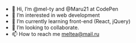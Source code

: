 - 👋 Hi, I’m @mel-ty and @Maru21 at CodePen
- 👀 I’m interested in web development
- 🌱 I’m currently learning front-end (React, jQuery)
- 💞️ I’m looking to collaborate.
- 📫 How to reach me meltea@mail.ru

<!---
mel-ty/mel-ty is a ✨ special ✨ repository because its `README.md` (this file) appears on your GitHub profile.
You can click the Preview link to take a look at your changes.
--->
